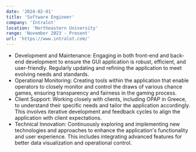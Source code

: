 ```yaml
---
date: '2024-02-01'
title: 'Software Engineer'
company: 'Intralot'
location: 'Northeastern University'
range: 'November 2023 - Present'
url: 'https://www.intralot.com/'
---
```


- Development and Maintenance: Engaging in both front-end and back-end development to ensure the GUI application is robust, efficient, and user-friendly. Regularly updating and refining the application to meet evolving needs and standards.
- Operational Monitoring: Creating tools within the application that enable operators to closely monitor and control the draws of various chance games, ensuring transparency and fairness in the gaming process.
- Client Support: Working closely with clients, including OPAP in Greece, to understand their specific needs and tailor the application accordingly. This involves iterative development and feedback cycles to align the application with client expectations.
- Technical Innovation: Continuously exploring and implementing new technologies and approaches to enhance the application's functionality and user experience. This includes integrating advanced features for better data visualization and operational control.
